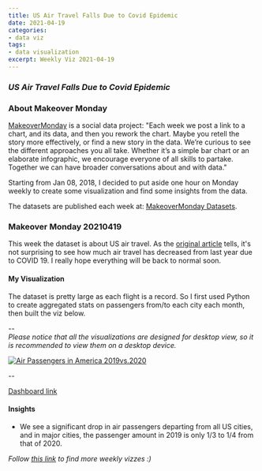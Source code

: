 ```yaml
---
title: US Air Travel Falls Due to Covid Epidemic
date: 2021-04-19
categories:
- data viz
tags:
- data visualization
excerpt: Weekly Viz 2021-04-19
---
```


### *US Air Travel Falls Due to Covid Epidemic*


### About Makeover Monday

[MakeoverMonday](http://www.makeovermonday.co.uk/) is a social data project:
"Each week we post a link to a chart, and its data, and then you rework the chart.
Maybe you retell the story more effectively, or find a new story in the data.
We’re curious to see the different approaches you all take. Whether it’s a simple bar chart or an elaborate infographic, we encourage everyone of all skills to partake.
Together we can have broader conversations about and with data."

Starting from Jan 08, 2018, I decided to put aside one hour on Monday weekly to create some visualization and find some insights from the data.

The datasets are published each week at: [MakeoverMonday Datasets](http://www.makeovermonday.co.uk/data/).

### Makeover Monday 20210419

This week the dataset is about US air travel. As the [original article](https://www.cnbc.com/2021/01/27/us-air-travel-falls-to-lowest-since-july-as-covid-infections-travel-restrictions-hinder-recovery.html) tells, it's not surprising to see how much air travel has decreased from last year due to COVID 19. I really hope everything will be back to normal soon.  

#### My Visualization

The dataset is pretty large as each flight is a record. So I first used Python to create aggregated stats on passengers from/to each city each month, then built the viz below.  

--  
*Please notice that all the visualizations are designed for desktop view, so it is recommended to view them on a desktop device.*  

<div class='tableauPlaceholder' id='viz1618892257853' style='position: relative'>
<noscript><a href='#'>
  <img alt='Air Passengers in America 2019vs.2020 ' src='https:&#47;&#47;public.tableau.com&#47;static&#47;images&#47;Ma&#47;MakeOverMonday20210419USAirPassengers2019vs2020&#47;AirPassengersinAmerica2019vs_2020&#47;1_rss.png' style='border: none' />
</a></noscript>
<object class='tableauViz'  style='display:none;'>
  <param name='host_url' value='https%3A%2F%2Fpublic.tableau.com%2F' />
  <param name='embed_code_version' value='3' />
  <param name='site_root' value='' />
  <param name='name' value='MakeOverMonday20210419USAirPassengers2019vs2020&#47;AirPassengersinAmerica2019vs_2020' />
  <param name='tabs' value='no' />
  <param name='toolbar' value='yes' />
  <param name='static_image' value='https:&#47;&#47;public.tableau.com&#47;static&#47;images&#47;Ma&#47;MakeOverMonday20210419USAirPassengers2019vs2020&#47;AirPassengersinAmerica2019vs_2020&#47;1.png' /> <param name='animate_transition' value='yes' />
  <param name='display_static_image' value='yes' />
  <param name='display_spinner' value='yes' />
  <param name='display_overlay' value='yes' />
  <param name='display_count' value='yes' />
  <param name='language' value='en' />
  <param name='filter' value='publish=yes' />
</object></div>        
<script type='text/javascript'>    
  var divElement = document.getElementById('viz1618892257853');  
  var vizElement = divElement.getElementsByTagName('object')[0];        
  if ( divElement.offsetWidth > 800 ) { vizElement.style.width='800px';vizElement.style.height='627px';} else if ( divElement.offsetWidth > 500 ) { vizElement.style.width='800px';vizElement.style.height='627px';} else { vizElement.style.width='100%';vizElement.style.height='727px';}             
  var scriptElement = document.createElement('script');              
  scriptElement.src = 'https://public.tableau.com/javascripts/api/viz_v1.js';         
  vizElement.parentNode.insertBefore(scriptElement, vizElement);              
</script>

--  

[Dashboard link](https://public.tableau.com/views/MakeOverMonday20210419USAirPassengers2019vs2020/AirPassengersinAmerica2019vs_2020?:language=en&:display_count=y&publish=yes&:origin=viz_share_link)

#### Insights
* We see a significant drop in air passengers departing from all US cities, and in major cities, the passenger amount in 2019 is only 1/3 to 1/4 from that of 2020. 


*Follow [this link](https://yudong-94.github.io/personal-website/project/WeeklyViz2021/) to find more weekly vizzes :)*